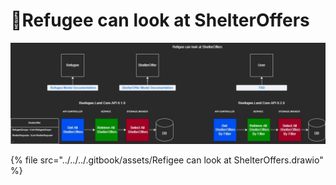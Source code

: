 # 🎯Refugee can look at ShelterOffers

![](<../../../.gitbook/assets/Refigee can look at ShelterOffers.jpg>)

{% file src="../../../.gitbook/assets/Refigee can look at ShelterOffers.drawio" %}
